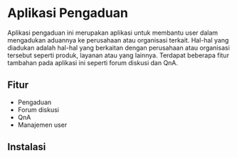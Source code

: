 # Aplikasi Pengaduan
Aplikasi pengaduan ini merupakan aplikasi untuk membantu user dalam mengadukan aduannya ke perusahaan atau organisasi terkait. Hal-hal yang diadukan adalah hal-hal yang berkaitan dengan perusahaan atau organisasi tersebut seperti produk, layanan atau yang lainnya. Terdapat beberapa fitur tambahan pada aplikasi ini seperti forum diskusi dan QnA.


## Fitur
- Pengaduan 
- Forum diskusi
- QnA
- Manajemen user

## Instalasi
